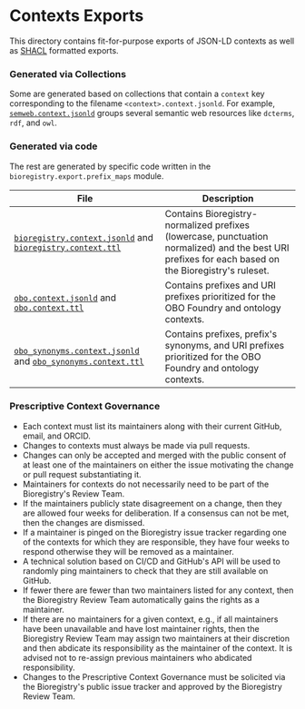 # Contexts Exports

This directory contains fit-for-purpose exports of JSON-LD contexts as well
as [SHACL](https://github.com/biopragmatics/bioregistry/issues/305)
formatted exports.

### Generated via Collections

Some are generated based on collections that contain a `context` key
corresponding to the filename `<context>.context.jsonld`. For example,
[`semweb.context.jsonld`](semweb.context.jsonld) groups several semantic web
resources like `dcterms`, `rdf`, and `owl`.

### Generated via code

The rest are generated by specific code written in
the `bioregistry.export.prefix_maps` module.

| File                                                                                                                    | Description                                                                                                                                         |
|-------------------------------------------------------------------------------------------------------------------------|-----------------------------------------------------------------------------------------------------------------------------------------------------|
| [`bioregistry.context.jsonld`](bioregistry.context.jsonld) and [`bioregistry.context.ttl`](bioregistry.context.ttl)     | Contains Bioregistry-normalized prefixes (lowercase, punctuation normalized) and the best URI prefixes for each based on the Bioregistry's ruleset. |
| [`obo.context.jsonld`](obo.context.jsonld) and [`obo.context.ttl`](obo.context.ttl)                                     | Contains prefixes and URI prefixes prioritized for the OBO Foundry and ontology contexts.                                                           |
| [`obo_synonyms.context.jsonld`](obo_synonyms.context.jsonld) and [`obo_synonyms.context.ttl`](obo_synonyms.context.ttl) | Contains prefixes, prefix's synonyms, and URI prefixes prioritized for the OBO Foundry and ontology contexts.                                       |

### Prescriptive Context Governance

- Each context must list its maintainers along with their current GitHub, email,
  and ORCID.
- Changes to contexts must always be made via pull requests.
- Changes can only be accepted and merged with the public consent of at least
  one of the maintainers on either the issue motivating the change or pull
  request substantiating it.
- Maintainers for contexts do not necessarily need to be part of the
  Bioregistry's Review Team.
- If the maintainers publicly state disagreement on a change, then they are
  allowed four weeks for deliberation. If a consensus can not be met, then the
  changes are dismissed.
- If a maintainer is pinged on the Bioregistry issue tracker regarding one of
  the contexts for which they are responsible, they have four weeks to respond
  otherwise they will be removed as a maintainer.
- A technical solution based on CI/CD and GitHub's API will be used to randomly
  ping maintainers to check that they are still available on GitHub.
- If fewer there are fewer than two maintainers listed for any context, then the
  Bioregistry Review Team automatically gains the rights as a maintainer.
- If there are no maintainers for a given context, e.g., if all maintainers have
  been unavailable and have lost maintainer rights, then the Bioregistry Review
  Team may assign two maintainers at their discretion and then abdicate its
  responsibility as the maintainer of the context. It is advised not to
  re-assign previous maintainers who abdicated responsibility.
- Changes to the Prescriptive Context Governance must be solicited via the
  Bioregistry's public issue tracker and approved by the Bioregistry Review
  Team.
